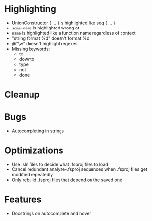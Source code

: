 # Highlighting
- UnionConstructor { ... } is highlighted like seq { ... }
- ``some-name`` is highlighted wrong at -
- ``name`` is highlighted like a function name regardless of context
- "string format %d" doesn't format %d
- @"\w" doesn't highlight regexes
- Missing keywords:
  - to
  - downto
  - type
  - not
  - done

# Cleanup

# Bugs
- Autocompleting in strings

# Optimizations
- Use .sln files to decide what .fsproj files to load
- Cancel redundant analyze-.fsproj sequences when .fsproj files get modified repeatedly
- Only rebuild .fsproj files that depend on the saved one

# Features
- Docstrings on autocomplete and hover
